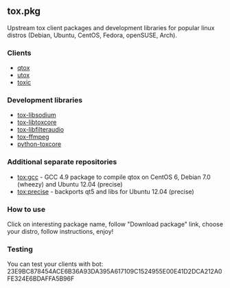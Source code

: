 ## tox.pkg

Upstream tox client packages and development libraries for popular linux distros (Debian, Ubuntu, CentOS, Fedora, openSUSE, Arch).

### Clients

* [qtox](https://build.opensuse.org/package/show/home:antonbatenev:tox/qtox)
* [utox](https://build.opensuse.org/package/show/home:antonbatenev:tox/utox)
* [toxic](https://build.opensuse.org/package/show/home:antonbatenev:tox/toxic)

### Development libraries

* [tox-libsodium](https://build.opensuse.org/package/show/home:antonbatenev:tox/tox-libsodium)
* [tox-libtoxcore](https://build.opensuse.org/package/show/home:antonbatenev:tox/tox-libtoxcore)
* [tox-libfilteraudio](https://build.opensuse.org/package/show/home:antonbatenev:tox/tox-libfilteraudio)
* [tox-ffmpeg](https://build.opensuse.org/package/show/home:antonbatenev:tox/tox-ffmpeg)
* [python-toxcore](https://build.opensuse.org/package/show/home:antonbatenev:tox/python-toxcore)

### Additional separate repositories

* [tox:gcc](https://build.opensuse.org/package/show/home:antonbatenev:tox:gcc/tox-gcc) - GCC 4.9 package to compile qtox on CentOS 6, Debian 7.0 (wheezy) and Ubuntu 12.04 (precise)
* [tox:precise](https://build.opensuse.org/project/show/home:antonbatenev:tox:precise) - backports qt5 and libs for Ubuntu 12.04 (precise)

### How to use

Click on interesting package name, follow "Download package" link, choose your distro, follow instructions, enjoy!

### Testing

You can test your clients with bot:
23E9BC878454ACE6B36A93DA395A617109C1524955E00E41D2DCA212A0FE324E6BDAFFA5B96F
